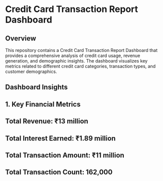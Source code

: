  # Credit Card Transaction Report Dashboard
 ## Overview
 This repository contains a Credit Card Transaction Report Dashboard that
 provides a comprehensive analysis of credit card usage,
 revenue generation, and demographic insights. The dashboard visualizes key metrics related to 
 different credit card categories, transaction types, and customer demographics.
## Dashboard Insights
## 1. Key Financial Metrics
## Total Revenue: ₹13 million
## Total Interest Earned: ₹1.89 million
## Total Transaction Amount: ₹11 million
## Total Transaction Count: 162,000
